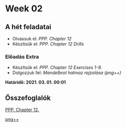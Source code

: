 # Week 02

## A hét feladatai

* Olvassuk el: *PPP. Chapter 12*
* Készítsük el: *PPP. Chapter 12 Drills*

### Előadás Extra

* Készítsük el: *PPP. Chapter 12 Exercises 1-9.*
* Dolgozzuk fel: *Mandelbrot halmaz rajzolása (png++)*

**Határidő: 2021. 03. 01. 00:01**

## Összefoglalók

[PPP. Chapter 12.](./book.md)

[png++](./png.md)
